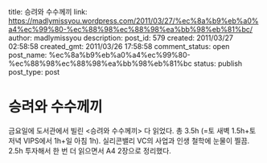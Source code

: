 title: 승려와 수수께끼
link: https://madlymissyou.wordpress.com/2011/03/27/%ec%8a%b9%eb%a0%a4%ec%99%80-%ec%88%98%ec%88%98%ea%bb%98%eb%81%bc/
author: madlymissyou
description: 
post_id: 579
created: 2011/03/27 02:58:58
created_gmt: 2011/03/26 17:58:58
comment_status: open
post_name: %ec%8a%b9%eb%a0%a4%ec%99%80-%ec%88%98%ec%88%98%ea%bb%98%eb%81%bc
status: publish
post_type: post

# 승려와 수수께끼

금요일에 도서관에서 빌린 <승려와 수수께끼> 다 읽었다. 총 3.5h (=토 새벽 1.5h+토 저녁 VIPS에서 1h+일 아침 1h). 실리콘밸리 VC의 사업과 인생 철학에 눈물이 찔끔. 2.5h 투자해서 한 번 더 읽으면서 A4 2장으로 정리했다.
